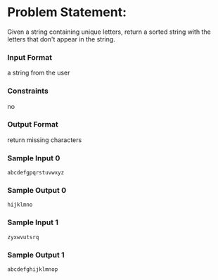 # Problem Statement:

Given a string containing unique letters, return a sorted string with the letters that don't appear in the string.

### Input Format

a string from the user

### Constraints

no

### Output Format

return missing characters

### Sample Input 0
```
abcdefgpqrstuvwxyz
```
### Sample Output 0
```
hijklmno
```
### Sample Input 1
```
zyxwvutsrq
```
### Sample Output 1
```
abcdefghijklmnop
```
